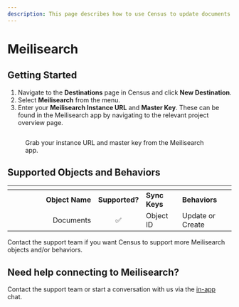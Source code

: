 ```yaml
---
description: This page describes how to use Census to update documents in Meilisearch.
---
```


# Meilisearch

## Getting Started

1. Navigate to the **Destinations** page in Census and click **New Destination**.
2. Select **Meilisearch** from the menu.
3. Enter your **Meilisearch Instance URL** and **Master Key**. These can be found in the Meilisearch app by navigating to the relevant project overview page.

<figure><img src="../.gitbook/assets/Screenshot 2023-02-06 at 3.08.11 PM.png" alt=""><figcaption><p>Grab your instance URL and master key from the Meilisearch app.</p></figcaption></figure>

## Supported Objects and Behaviors

<table data-header-hidden><thead><tr><th width="180" align="right"></th><th align="center"></th><th></th><th></th></tr></thead><tbody><tr><td align="right"><strong>Object Name</strong></td><td align="center"><strong>Supported?</strong></td><td><strong>Sync Keys</strong></td><td><strong>Behaviors</strong></td></tr><tr><td align="right">Documents</td><td align="center">✅</td><td>Object ID</td><td>Update or Create</td></tr></tbody></table>

Contact the support team if you want Census to support more Meilisearch objects and/or behaviors.

## Need help connecting to Meilisearch?

Contact the support team or start a conversation with us via the [in-app](https://app.getcensus.com) chat.
